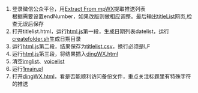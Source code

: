 1. 登录微信公众平台，用[Extract From mpWX](ExtractFrommpWX.js)提取推送列表  
    根据需要设置endNumber，如果改版则做相应调整。最后输出[titleList](titleList.html)网页,检查无误后保存
2. 打开titlelist.html，运行[html.js](html.js)第一段，生成日期列表datelist，运行[createfolder.sh](createfolder.sh)生成日期目录
3. 运行[html.js](html.js)第二段，结果保存为[titlelist.csv](titlelist.csv)，换行必须是LF
4. 运行[html.js](html.js)第三段，将结果插入[dingWX.html](../dingWX.html)
5. 清空[imglist](imglist)、[voicelist](voicelist)
6. 运行[1main.pl](1main.pl)
7. 打开[dingWX.html](../dingWX.html)，看是否能顺利访问备份文件，重点关注标题里有特殊字符的推送

